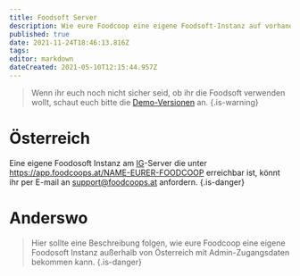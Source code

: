 ```yaml
---
title: Foodsoft Server
description: Wie eure Foodcoop eine eigene Foodsoft-Instanz auf vorhandenen Servern bekommt
published: true
date: 2021-11-24T18:46:13.816Z
tags: 
editor: markdown
dateCreated: 2021-05-10T12:15:44.957Z
---
```




> Wenn ihr euch noch nicht sicher seid, ob ihr die Foodsoft verwenden wollt, schaut euch bitte die [Demo-Versionen](/de/documentation/admin/foodsoft-demo) an.
{.is-warning}

# Österreich
Eine eigene Foodosoft Instanz am [IG](https://foodcoops.at/)-Server die unter https://app.foodcoops.at/NAME-EURER-FOODCOOP erreichbar ist, könnt ihr per E-mail an support@foodcoops.at anfordern.
{.is-danger}

# Anderswo
> Hier sollte eine Beschreibung folgen, wie eure Foodcoop eine eigene Foodosoft Instanz außerhalb von Österreich mit Admin-Zugangsdaten bekommen kann.
{.is-danger}
